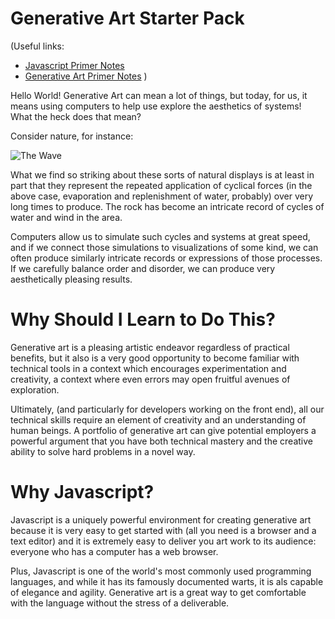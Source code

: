 Generative Art Starter Pack
===========================

(Useful links:
* [Javascript Primer Notes](https://vincenttoups.github.io/ux-iron-yard/js-primer.html)
* [Generative Art Primer Notes](https://vincenttoups.github.io/ux-iron-yard/generative-art-primer.html)
)

Hello World! Generative Art can mean a lot of things, but today, for
us, it means using computers to help use explore the aesthetics of
systems! What the heck does that mean? 

Consider nature, for instance:

![The Wave](https://vincenttoups.github.io/ux-iron-yard/the-wave.jpg)

What we find so striking about these sorts of natural displays is at
least in part that they represent the repeated application of cyclical
forces (in the above case, evaporation and replenishment of water,
probably) over very long times to produce. The rock has become an
intricate record of cycles of water and wind in the area.

Computers allow us to simulate such cycles and systems at great speed,
and if we connect those simulations to visualizations of some kind, we
can often produce similarly intricate records or expressions of those
processes. If we carefully balance order and disorder, we can produce
very aesthetically pleasing results.

Why Should I Learn to Do This?
==============================

Generative art is a pleasing artistic endeavor regardless of practical
benefits, but it also is a very good opportunity to become familiar
with technical tools in a context which encourages experimentation and
creativity, a context where even errors may open fruitful avenues of
exploration. 

Ultimately, (and particularly for developers working on the front
end), all our technical skills require an element of creativity and an
understanding of human beings. A portfolio of generative art can give
potential employers a powerful argument that you have both technical
mastery and the creative ability to solve hard problems in a novel
way.

Why Javascript?
===============

Javascript is a uniquely powerful environment for creating generative
art because it is very easy to get started with (all you need is a
browser and a text editor) and it is extremely easy to deliver you art
work to its audience: everyone who has a computer has a web browser. 

Plus, Javascript is one of the world's most commonly used programming
languages, and while it has its famously documented warts, it is als
capable of elegance and agility. Generative art is a great way to get
comfortable with the language without the stress of a deliverable.

